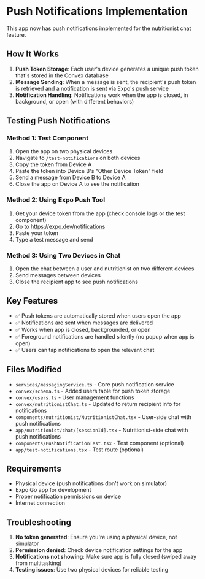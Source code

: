 # Push Notifications Implementation

This app now has push notifications implemented for the nutritionist chat feature.

## How It Works

1. **Push Token Storage**: Each user's device generates a unique push token that's stored in the Convex database
2. **Message Sending**: When a message is sent, the recipient's push token is retrieved and a notification is sent via Expo's push service
3. **Notification Handling**: Notifications work when the app is closed, in background, or open (with different behaviors)

## Testing Push Notifications

### Method 1: Test Component
1. Open the app on two physical devices
2. Navigate to `/test-notifications` on both devices
3. Copy the token from Device A
4. Paste the token into Device B's "Other Device Token" field
5. Send a message from Device B to Device A
6. Close the app on Device A to see the notification

### Method 2: Using Expo Push Tool
1. Get your device token from the app (check console logs or the test component)
2. Go to https://expo.dev/notifications
3. Paste your token
4. Type a test message and send

### Method 3: Using Two Devices in Chat
1. Open the chat between a user and nutritionist on two different devices
2. Send messages between devices
3. Close the recipient app to see push notifications

## Key Features

- ✅ Push tokens are automatically stored when users open the app
- ✅ Notifications are sent when messages are delivered
- ✅ Works when app is closed, backgrounded, or open
- ✅ Foreground notifications are handled silently (no popup when app is open)
- ✅ Users can tap notifications to open the relevant chat

## Files Modified

- `services/messagingService.ts` - Core push notification service
- `convex/schema.ts` - Added users table for push token storage
- `convex/users.ts` - User management functions
- `convex/nutritionistChat.ts` - Updated to return recipient info for notifications
- `components/nutritionist/NutritionistChat.tsx` - User-side chat with push notifications
- `app/nutritionist/chat/[sessionId].tsx` - Nutritionist-side chat with push notifications
- `components/PushNotificationTest.tsx` - Test component (optional)
- `app/test-notifications.tsx` - Test route (optional)

## Requirements

- Physical device (push notifications don't work on simulator)
- Expo Go app for development
- Proper notification permissions on device
- Internet connection

## Troubleshooting

1. **No token generated**: Ensure you're using a physical device, not simulator
2. **Permission denied**: Check device notification settings for the app
3. **Notifications not showing**: Make sure app is fully closed (swiped away from multitasking)
4. **Testing issues**: Use two physical devices for reliable testing